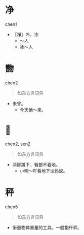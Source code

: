 # 净
chen1
- ［凈］冷，冻
  - ～人
  - 冰～人

# 朆
chen2
> 如东方言词典
- 未曾。
  - 今天他～来。

# 𨀛
chen2, sen2
> 如东方言词典
- 两脚蹲下，臀部不着地。
  - 小明～吖看地下㞢蚂蚁。

# 秤
chen5
> 如东方言词典
- 衡量物体重量的工具。一般指杆秤。

